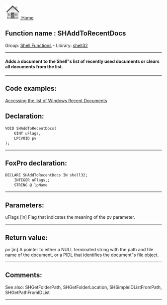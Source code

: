 [<img src="../../images/home.png"> Home ](https://github.com/VFPX/Win32API)  

## Function name : SHAddToRecentDocs
Group: [Shell Functions](../../functions_group.md#Shell_Functions)  -  Library: [shell32](../../libraries.md#shell32)  
***  


#### Adds a document to the Shell"s list of recently used documents or clears all documents from the list.
***  


## Code examples:
[Accessing the list of Windows Recent Documents](../../samples/sample_094.md)  

## Declaration:
```foxpro  
VOID SHAddToRecentDocs(
    UINT uFlags,
    LPCVOID pv
);  
```  
***  


## FoxPro declaration:
```foxpro  
DECLARE SHAddToRecentDocs IN shell32;
    INTEGER uFlags,;
    STRING @ lpName  
```  
***  


## Parameters:
uFlags 
[in] Flag that indicates the meaning of the pv parameter. 

  
***  


## Return value:
pv 
[in] A pointer to either a NULL terminated string with the path and file name of the document, or a PIDL that identifies the document"s file object.  
***  


## Comments:
See also: SHGetFolderPath, SHGetFolderLocation, SHSimpleIDListFromPath, SHGetPathFromIDList   
  
***  

